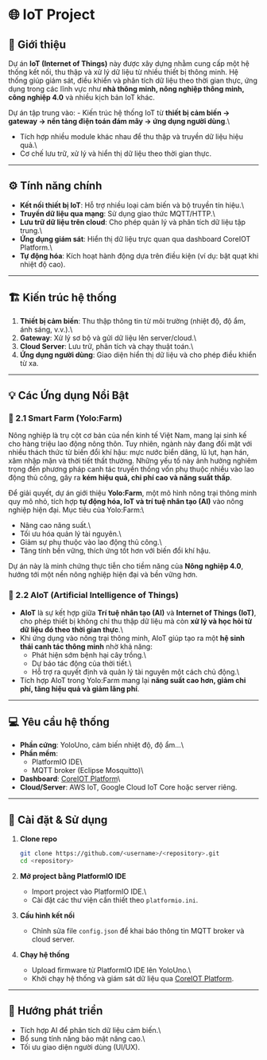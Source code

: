 # 🌐 IoT Project

## 📖 Giới thiệu

Dự án **IoT (Internet of Things)** này được xây dựng nhằm cung cấp một
hệ thống kết nối, thu thập và xử lý dữ liệu từ nhiều thiết bị thông
minh. Hệ thống giúp giám sát, điều khiển và phân tích dữ liệu theo thời
gian thực, ứng dụng trong các lĩnh vực như **nhà thông minh, nông nghiệp
thông minh, công nghiệp 4.0** và nhiều kịch bản IoT khác.

Dự án tập trung vào: - Kiến trúc
hệ thống IoT từ **thiết bị cảm biến → gateway → nền tảng điện toán đám
mây → ứng dụng người dùng**.\
- Tích hợp nhiều module khác nhau để thu thập và truyền dữ liệu hiệu
quả.\
- Cơ chế lưu trữ, xử lý và hiển thị dữ liệu theo thời gian thực.

------------------------------------------------------------------------

## ⚙️ Tính năng chính

-   **Kết nối thiết bị IoT**: Hỗ trợ nhiều loại cảm biến và bộ truyền
    tín hiệu.\
-   **Truyền dữ liệu qua mạng**: Sử dụng giao thức MQTT/HTTP.\
-   **Lưu trữ dữ liệu trên cloud**: Cho phép quản lý và phân tích dữ
    liệu tập trung.\
-   **Ứng dụng giám sát**: Hiển thị dữ liệu trực quan qua dashboard
    CoreIOT Platform.\
-   **Tự động hóa**: Kích hoạt hành động dựa trên điều kiện (ví dụ: bật
    quạt khi nhiệt độ cao).

------------------------------------------------------------------------

## 🏗️ Kiến trúc hệ thống
1. **Thiết bị cảm biến**: Thu thập thông tin từ môi trường (nhiệt độ, độ
ẩm, ánh sáng, v.v.).\
2. **Gateway**: Xử lý sơ bộ và gửi dữ liệu lên server/cloud.\
3. **Cloud Server**: Lưu trữ, phân tích và chạy thuật toán.\
4. **Ứng dụng người dùng**: Giao diện hiển thị dữ liệu và cho phép điều
khiển từ xa.

------------------------------------------------------------------------

## 💡 Các Ứng dụng Nổi Bật

### 🌱 2.1 Smart Farm (Yolo:Farm)

Nông nghiệp là trụ cột cơ bản của nền kinh tế Việt Nam, mang lại sinh kế
cho hàng triệu lao động nông thôn. Tuy nhiên, ngành này đang đối mặt với
nhiều thách thức từ biến đổi khí hậu: mực nước biển dâng, lũ lụt, hạn
hán, xâm nhập mặn và thời tiết thất thường. Những yếu tố này ảnh hưởng
nghiêm trọng đến phương pháp canh tác truyền thống vốn phụ thuộc nhiều
vào lao động thủ công, gây ra **kém hiệu quả, chi phí cao và năng suất
thấp**.

Để giải quyết, dự án giới thiệu **Yolo:Farm**, một mô hình nông trại
thông minh quy mô nhỏ, tích hợp **tự động hóa, IoT và trí tuệ nhân tạo
(AI)** vào nông nghiệp hiện đại. Mục tiêu của Yolo:Farm:\
- Nâng cao năng suất.\
- Tối ưu hóa quản lý tài nguyên.\
- Giảm sự phụ thuộc vào lao động thủ công.\
- Tăng tính bền vững, thích ứng tốt hơn với biến đổi khí hậu.

Dự án này là minh chứng thực tiễn cho tiềm năng của **Nông nghiệp 4.0**,
hướng tới một nền nông nghiệp hiện đại và bền vững hơn.

### 🤖 2.2 AIoT (Artificial Intelligence of Things)

-   **AIoT** là sự kết hợp giữa **Trí tuệ nhân tạo (AI)** và **Internet
    of Things (IoT)**, cho phép thiết bị không chỉ thu thập dữ liệu mà
    còn **xử lý và học hỏi từ dữ liệu đó theo thời gian thực**.\
-   Khi ứng dụng vào nông trại thông minh, AIoT giúp tạo ra một **hệ
    sinh thái canh tác thông minh** nhờ khả năng:
    -   Phát hiện sớm bệnh hại cây trồng.\
    -   Dự báo tác động của thời tiết.\
    -   Hỗ trợ ra quyết định và quản lý tài nguyên một cách chủ động.\
-   Tích hợp AIoT trong Yolo:Farm mang lại **năng suất cao hơn, giảm chi
    phí, tăng hiệu quả và giảm lãng phí**.

------------------------------------------------------------------------

## 💻 Yêu cầu hệ thống

-   **Phần cứng**: YoloUno, cảm biến nhiệt độ, độ ẩm...\
-   **Phần mềm**:
    -   PlatformIO IDE\
    -   MQTT broker (Eclipse Mosquitto)\
-   **Dashboard**: [CoreIOT Platform](https://coreiot.io/)\
-   **Cloud/Server**: AWS IoT, Google Cloud IoT Core hoặc server riêng.

------------------------------------------------------------------------

## 🚀 Cài đặt & Sử dụng

1.  **Clone repo**

    ``` bash
    git clone https://github.com/<username>/<repository>.git
    cd <repository>
    ```

2.  **Mở project bằng PlatformIO IDE**

    -   Import project vào PlatformIO IDE.\
    -   Cài đặt các thư viện cần thiết theo `platformio.ini`.

3.  **Cấu hình kết nối**

    -   Chỉnh sửa file `config.json` để khai báo thông tin MQTT broker
        và cloud server.

4.  **Chạy hệ thống**

    -   Upload firmware từ PlatformIO IDE lên YoloUno.\
    -   Khởi chạy hệ thống và giám sát dữ liệu qua [CoreIOT
        Platform](https://coreiot.io/).

------------------------------------------------------------------------

## 📌 Hướng phát triển

-   Tích hợp AI để phân tích dữ liệu cảm biến.\
-   Bổ sung tính năng bảo mật nâng cao.\
-   Tối ưu giao diện người dùng (UI/UX).
